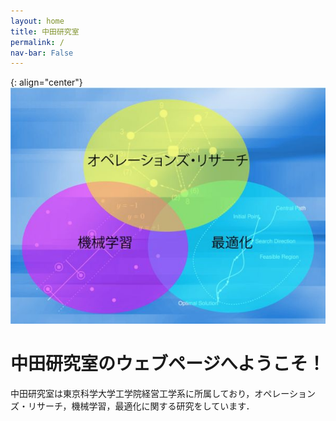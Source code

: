 ```yaml
---
layout: home
title: 中田研究室
permalink: /
nav-bar: False
---
```


{: align="center"}
![](/images/0_home/research.jpg)

# 中田研究室のウェブページへようこそ！

中田研究室は東京科学大学工学院経営工学系に所属しており，オペレーションズ・リサーチ，機械学習，最適化に関する研究をしています．
